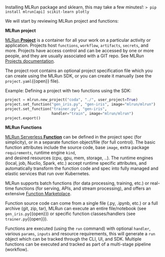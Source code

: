 Installing MLRun package and sklearn, this may take a few minutes!: 
`> pip install mlrun[api] scikit-learn plotly`

We will start by reviewing MLRun project and functions:

**MLRun project**

[MLRun **Project**](https://docs.mlrun.org/en/latest/projects/overview.html) is a container for all your work on a particular activity or application. Projects host `functions`, `workflow`, 
`artifacts`, `secrets`, and more. Projects have access control and can be accessed by one or more people, and they are usually associated with a GIT repo.
See MLRun [Projects documentation](https://docs.mlrun.org/en/latest/projects/overview.html).

The project root contains an optional project specification file which you can create using the MLRun SDK, or you can create it manually (see the `project.yaml`{{open}} file). 

Example: Defining a project with two functions using the SDK:
```python
project = mlrun.new_project("coda", "./", user_project=True)
project.set_function("gen_iris.py", "gen-iris", image="mlrun/mlrun")
project.set_function("trainer.py", "gen-iris", 
                     handler="train", image="mlrun/mlrun")
project.export()
```

**MLRun Functions**

[MLRun Serverless **Function**](https://docs.mlrun.org/en/latest/runtimes/functions.html) can be defined in the project spec 
(for simplicity), or in a separate function object/file (for full control).
The basic function attributes include the source code, base `image`, extra package `requirements`, runtime engine `kind`,  
and desired resources (cpu, gpu, mem, storage, ..). The runtime engines (local, job, Nuclio, Spark, etc.) accept runtime specific attributes, and automatically 
transform the function code and spec into fully managed and elastic services that run over Kubernetes.

MLRun supports batch functions (for data processing, training, etc.) or real-time functions (for serving, APIs, and stream processing), 
and offers an extensive [Function Marketplace](https://www.mlrun.org/marketplace/functions/).

Function source code can come from a single file (.py, .ipynb, etc.) or a full archive (git, zip, tar), 
MLRun can execute an entire file/notebook (see `gen_iris.py`{{open}}) or specific function classes/handlers (see `trainer.py`{{open}}).

Functions are executed (using the `run` command) with optional `handler`, various `params`, `inputs` and resource requirements, this will generate a `run` object 
which can be tracked through the CLI, UI, and SDK. Multiple functions can be executed and tracked as part of a multi-stage pipeline (workflow). 
